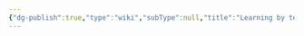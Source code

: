 ```yaml
---
{"dg-publish":true,"type":"wiki","subType":null,"title":"Learning by teaching","englishTitle":"Learning by teaching","year":"","dataSource":"Wikipedia API","url":"https://en.wikipedia.org/wiki/Learning_by_teaching","id":1745942,"wikiUrl":"https://en.wikipedia.org/wiki/Learning_by_teaching","lastUpdated":"08/02/2023","length":15459,"tags":["mediaDB/wiki"],"permalink":"/resources/people/learning-by-teaching/","dgPassFrontmatter":true,"noteIcon":"3","created":"2023-11-14T21:08:33.999+05:30","updated":"2023-12-12T23:35:01.357+05:30"}
---
```


